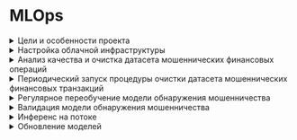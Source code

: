 # MLOps

<details>
<summary>
Цели и особенности проекта
</summary>

## 1. Цели проектируемой антифрод-системы:

1. **Снижение уровня мошеннических транзакций**
2. **Поддержжание конкурентноспособности компании**  (фиксация не более 2 мошеннических транзакций, приводящих к потере денежных средств + общий ущерб клиентов за месяц не должен привышать 500 тысяч рублей.)
3. **Достижение первых результатов в течение 3 месяцев** для оценки эффективности и целесообразности дальнейшего развития проекта
4. **Реализация проекта в рамках выделенного бюджета** (не более 10 млн руб.) и в установленный срок (не более 6 месяцев).
5. **Обеспечение высокой производительности и масштабируемости** (для обработки 50 транзакций в секунду на постоянной основе и до 400 транзакций в период праздников).
6. **Снижение процента ложных определений корректных транзакций как мошеннических** до уровня не более 5% от общего числа транзакций, чтобы избежать недовольства клиентов и предотвратить отток клиентов.
7. **Обеспечение конфиденциальности и безопасности данных**
8. **Обеспечение интеграции с существующей инфраструктурой**
  
## 2. Метрика для проектируемой антифрод-системы:
В рамках данной задачи важно:
1.	Минимизировать количество мошеннических транзакций (Recall)
2.	Минимизировать вероятность ошибочного определения транзакции как мошеннической (Precision)

Для данной задачи Recall является более предпочтительной метрикой:
* Пропущенные мошеннические транзакции (False Negatives) могут привести к значительным финансовым потерям. Высокий Recall минимизирует этот риск.
* Ложные срабатывания могут быть частично компенсированы дополнительными проверками и верификацией подозрительных транзакций.
  
Также в дополнение к Recall можно использовать ROC-AUC для более полной оценки производительности модели.

## 3. Особенности проекта:
https://miro.com/welcomeonboard/OVMxZDM2bW4zU0VtV0ludHZqRzVVemppNkJqaTVxNnZBTWFMclZQUG8wbGRiU0g1dWJieXVveVgzRHVwY1phanwzNDU4NzY0NTIzODQ4OTMwMjkxfDI=?share_link_id=384743824398

## 4. Основные функциональные части системы:
1. Сбор и подготовка данных
2. Модуль машинного обучения
3. Реализация и интеграция
4. Мониторинг и логирование
5. Безопасность и конфиденциальность
6. Масштабируемость и отказоустойчивость

## 5. Задачи:
Размещены на Kanban-доске

</details>
<details>
<summary>
Настройка облачной инфраструктуры
</summary>
  
## 1. Создание bucket в Yandex Cloud Object Storage с использованием terraform:
  
```
  resource "yandex_storage_bucket" "test" {
    bucket = "mlops-daria-bucket"
    folder_id = "b1gi1i2cfgl8sb9tnjig"

    anonymous_access_flags {
       read = true
       list = true
       config_read = true
     }

    default_storage_class = "COLD"
    max_size = 150323855360
}
```
## 2. Дочка доступа к бакету:
   s3://mlops-daria-bucket/

## 3. Создание Spark-кластера с использованием terraform:
```
resource "yandex_dataproc_cluster" "foo" {

 depends_on = [yandex_resourcemanager_folder_iam_binding.dataproc]
 bucket      = yandex_storage_bucket.test.bucket
 description = "Dataproc Cluster created by Terraform"
 name        = "daria-mlops-dataproc-cluster"

 labels = {
   created_by = "terraform"
 }

 service_account_id = yandex_iam_service_account.dataproc.id
 zone_id            = "ru-central1-b"

 cluster_config {

   hadoop {
     services = ["HDFS", "HIVE", "YARN", "SPARK", "TEZ", "MAPREDUCE"]
     ssh_public_keys = [
     file("~/.ssh/id_rsa.pub")]
   }

   subcluster_spec {
    name = "main"
    role = "MASTERNODE"
    resources {
        resource_preset_id = "s3-c2-m8"
        disk_type_id       = "network-hdd"
        disk_size          = 40
     }

    assign_public_ip  = true
        subnet_id   = data.yandex_vpc_subnet.subnet_b.id
        hosts_count = 1
   }


   subcluster_spec {
     name = "data"
     role = "DATANODE"
     resources {
       resource_preset_id = "s3-c4-m16"
       disk_type_id       = "network-hdd"
       disk_size          = 128
     }
     subnet_id   = data.yandex_vpc_subnet.subnet_b.id
     hosts_count = 3
   }
}

security_group_ids = [data.yandex_vpc_security_group.dataproc_ex.id]
}

data "yandex_vpc_subnet" "subnet_b" {
 subnet_id = "e2lhllitsg0u9khnd5u7"
}

data "yandex_vpc_security_group" "dataproc_ex" {
 security_group_id  = "enpe1i84pncj2in8iull"
}

resource "yandex_iam_service_account" "dataproc" {
 name        = "dataproc"
 description = "service account to manage Dataproc Cluster"
}

data "yandex_resourcemanager_folder" "foo" {
 folder_id = "b1gi1i2cfgl8sb9tnjig"
}

resource "yandex_resourcemanager_folder_iam_binding" "dataproc" {
 folder_id = data.yandex_resourcemanager_folder.foo.id
 role      = "mdb.dataproc.agent"
 members = [
   "serviceAccount:${yandex_iam_service_account.dataproc.id}",
 ]
}

```
## 4. Соединение по SSH с мастер-узлом и копирование содержимого хранилища в файловую систему HDFS с использованием инструмента hadoop distcp.
![image](https://github.com/user-attachments/assets/606c4093-0096-4e3c-8eda-8678b12dba7a)

</details>


<details>
<summary>
Анализ качества и очистка датасета мошеннических финансовых операций
</summary>
  В результате анализа данных были выделены следующие проблемы:
  
  - Удаление дубликатов
  - Преобразование типов данных (например, tx_amount к типу Float)
  - Удаление строк с пропущенными значениями
  
  Для очистки данных использовался Spark:
  
  ```
    df = df.withColumn("tx_amount", col("tx_amount").cast(FloatType()))
    df = df.na.drop("any")
    df = df.dropDuplicates(['transaction_id'])

  ```

После очистки данных и их преобразования в формат .parquet, данные были загружены в следующий бакет:

 ```
s3://mlops-data-ready/
 ```
</details>


<details>
<summary>
Периодический запуск процедуры очистки датасета мошеннических финансовых транзакций
</summary>
  
  В ходе выполенения задания были выполнены следующие действия:
  
  **1. Была запущена система Apache Airflow на отдельной виртуальной машине Yandex cloud.**
  
  **2. Создан DAG для ежедневного автоматизированного создания и удаления Spark-кластера и запуска скрипта очистки датасета.**
  
  **3. Выполнена проверка загрузки DAG в систему:**
  ![image](https://github.com/user-attachments/assets/bba1f844-b26c-4df3-9370-8293ca3f9e8c)
  
  Файл, в котором привен код с DAG:
  https://github.com/darya55k/MLOps/blob/main/data_proc_webinar.py

  **4. Выполнена проверка работоспособности DAG:**
  Скриншот с запусками процедуры очистки датасета по расписанию:
  ![image](https://github.com/user-attachments/assets/2f6e9f8e-c02b-4ef5-9d75-4ac615af1010)

</details>


<details>
<summary>
Регулярное переобучение модели обнаружения мошенничества
</summary>
  
  В ходе выполенения задания были выполнены следующие действия:

  ## 1. Создание и запуск виртуальных машин
В Яндкс.Клауд были созданы три виртуальные машины со следующими характеристиками:
1. MLflow
2. Postgres
3. Airflow
![image](https://github.com/user-attachments/assets/b3f9c588-a749-4eec-9721-a24c1f6caa71)

  ## 2. Установка зависимостей
  1. Для Airflow све необходимые зависимости были установлены в прошлом домашнем задании.
  2. Для MLflow были устновлены:
     * mlflow
     * psycopg2-binary
     * boto3
  Файл с кодом для запуска mlflow-сервера:
  https://github.com/darya55k/MLOps/blob/main/mlflow_server.sh
   3. Для Postgres был создан Dockerfile. База данных запускалась в докер-контейнере.
      https://github.com/darya55k/MLOps/blob/main/Dockerfile
## 3. Создание скриптов
1. Для MLflow использовался следующий скрипт:
   https://github.com/darya55k/MLOps/blob/main/mlops_pipe_final.py
2. Для Airflow был доработан даг:
   https://github.com/darya55k/MLOps/blob/main/data_proc_webinar1.py

## 4. Результаты
Так выглядит даг, если новых данных не было обнаружено:
![image](https://github.com/user-attachments/assets/40d044d3-8ddf-4af2-a2c1-d0817955a031)

И так, если новые данные присутсвуют:
![image](https://github.com/user-attachments/assets/ae82aa3d-1fe0-46c1-b2c2-5181de88c0c1)

Результаты, записанные в MLflow:
![image](https://github.com/user-attachments/assets/9ef0395d-f746-4fc8-9d6a-08d0ab3daeda)

![image](https://github.com/user-attachments/assets/7ae5e291-9148-4911-bd92-b7ee37f71af9)

Запись данных а бакет:
![image](https://github.com/user-attachments/assets/3898c4c2-4bc6-418e-ad73-dad96e34c573)


</details>


<details>
<summary>
Валидация модели обнаружения мошенничества
</summary>
  
  В ходе выполенения задания были выполнены следующие действия:

  ## 1. Виртуальные машины
Для выполенения работы были использованы виртуальные машины, созданные в рамках выполенния предыдуших домашних заданий:
1. MLflow
2. Postgres
3. Airflow
![image](https://github.com/user-attachments/assets/b3f9c588-a749-4eec-9721-a24c1f6caa71)

 ## 2. Оценка модели
Прогнозы модели на тестовых данных оцениваются по метрике ROC-AUC.
В цикле проводится бутстрап-оценка: создаются подвыборки тестовых данных, и на каждой из них вычисляется ROC-AUC.
Среднее значение ROC-AUC логируется в MLflow.

## 3. Сравнение моделей
Если это первый запуск, модель сохраняется.
Если это не первый запуск, то проверяется, лучше ли новая модель предыдущей по метрике ROC-AUC. Если да, проводится t-тест для проверки статистической значимости улучшения. Если p-значение меньше 0.05, новая модель сохраняется как улучшенная версия.


## 4. Результаты
Файл с обновленным скриптом:
https://github.com/darya55k/MLOps/blob/main/mlops_pipe_ab2.py

Поскольку новые метрики оказались выше, был проведен t-тест, который показал практически нулевое значение p-value. Это позволяет отвергнуть нулевую гипотезу о равенстве средних метрик выборок. 
![image](https://github.com/user-attachments/assets/9635ec6f-bccd-417c-a7db-f6eb927c8e35)

Новая модель была сохранена в MLflow, который подключен к S3-хранилищу.

![image](https://github.com/user-attachments/assets/e199f7de-5f68-417c-ad83-e2efa1027287)

</details>


<details>
<summary>
Инференс на потоке
</summary>
  
  В ходе выполенения задания были выполнены следующие действия:

  ## 1. Виртуальные машины
Для выполенения работы были использованы виртуальные машины, созданные в рамках выполенния предыдуших домашних заданий:
1. MLflow
2. Postgres
3. Airflow
![image](https://github.com/user-attachments/assets/b3f9c588-a749-4eec-9721-a24c1f6caa71)

## 2. Создание кластера с Kafka
Для выполнения ДЗ необходимо было запустить систему Apache Kafka на отдельной виртуальной машине Yandex cloud.
![image](https://github.com/user-attachments/assets/9dc15d80-4bc9-451d-8144-38e6b5faf843)

## 3. Настройка Kafka
1. Создала топики input и predictions
   ![image](https://github.com/user-attachments/assets/ca9e60da-8342-4724-a5f1-4c82919d99af)

2. Создала пользователей:
   ![image](https://github.com/user-attachments/assets/73b02bca-6857-4fd9-aa36-6fc56ffabbdb)
К Kafka UI подключалась через admin, так как у него есть все досупы и права.

## 4. Подключение к Kafka UI
Для подключения к Kafka UI необходимо было установить:
1. Сертификат:
 ```
mkdir -p /usr/local/share/ca-certificates/Yandex && \
wget "https://storage.yandexcloud.net/cloud-certs/CA.pem" \
     --output-document /usr/local/share/ca-certificates/Yandex/YandexInternalRootCA.crt && \
chmod 0655 /usr/local/share/ca-certificates/Yandex/YandexInternalRootCA.crt
 ```
2. Зависимости:
 ```
sudo apt update && sudo apt install --yes python3 python3-pip libsnappy-dev && \
pip3 install kafka-python lz4 python-snappy crc32c
 ```

3. Также в переменных указала свои данные для подключения
 ```
KAFKA_UI_STOREPASS=111111
KAFKA_CLUSTERS_NAME=kafka693
KAFKA_CLUSTERS_BOOTSTRAPSERVERS=rc1a-9912bk99ei6nptmg.mdb.yandexcloud.net:9091,rc1b-8bgoe5q76dij6dhh.mdb.yandexcloud.net:9091,rc1d-98kkqdi64ek3d44h.mdb.yandexcloud.net:9091
KAFKA_USER_LOGIN=mylogin
KAFKA_USER_PASSWORD=mypass
KSQLDB_STOREPASS=kuCxDPVj0mh4
STOREPASS=111111
 ```
4. Приложение запустилось по адресу http://158.160.79.228:8282

Из интерсейса можно налюдать за сообщениями

![image](https://github.com/user-attachments/assets/7db99b21-35e8-4a1d-a5d5-fbc6821b4eef)

## 5. Доработка скриптов
1. Продюсер для отправки данных в Kafka:
   
https://github.com/darya55k/MLOps/blob/main/producer.py

* Скрипт читает строки из файла 2019-08-22.txt, делит их на чанки и отправляет в топик input.
* Во время отправки метрика скорости передачи (transactions_per_second_sent_to_kafka) логируется в MLflow, чтобы отслеживать производительность загрузки данных.

2. Потребитель для обработки данных:
   
https://github.com/darya55k/MLOps/blob/main/consumer.py

* Cкрипт подключается к Kafka и прослушивает топик inputs, куда скрипт продюсера отправляет данные.
* Потребитель обрабатывает каждое сообщение: очищает его, трансформирует и применяет модель для предсказания.
* Затем результаты предсказания отправляются в топик predictions.
* В процессе метрики производительности также логируются в MLflow.

## 6. Графики в MLflow
В результате получился следующий гафик
![image](https://github.com/user-attachments/assets/a6a90723-0c47-4bed-860e-fa694a188c10)

По графику можно следать вывод, что кластер обрабатывает около 4 тысяч транзакций в секунду, а источник генерировал около 25 тысяч транзакций. 

</details>

<details>
<summary>
Обновление моделей
</summary>
  
В ходе выполенения задания были выполнены следующие действия:

## 1. REST API для модели
Для выполенения работы был написан fast api сервис: https://github.com/darya55k/MLOps/blob/main/app.py
## 2. Настройка Github actions:

Были добавлены следующие секреты:
![image](https://github.com/user-attachments/assets/50e2c193-da73-47da-b9e9-7bb3d6243fea)

Создан конфигрурационный файл github actions для сборки, тестирования и публикации контейнера: https://github.com/darya55k/MLOps/blob/main/main.yml

![image](https://github.com/user-attachments/assets/1963d39e-10f6-41f6-9ab3-8c2c8a3ea02b)

Публикация в DockerHub:
![image](https://github.com/user-attachments/assets/866860a8-159f-4623-9868-8dfcca588465)

## 3. Настройка k8s
k8s был развернут с помощью Docker Desktop
![image](https://github.com/user-attachments/assets/bf60eb35-fcfc-49ee-a070-ad459d48e50f)

Конфигурационные файлы kubernetes для запуска сервиса в kubernetes-кластере:

https://github.com/darya55k/MLOps/blob/main/service.yaml

https://github.com/darya55k/MLOps/blob/main/ingress.yaml

https://github.com/darya55k/MLOps/blob/main/deployment.yaml

Работа сервиса:
![image](https://github.com/user-attachments/assets/8699b422-87f7-48cd-b3a1-1aca6a6d8cb7)

</details>




